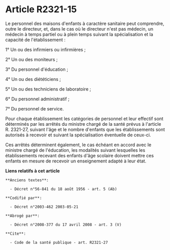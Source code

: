 # Article R2321-15

Le personnel des maisons d'enfants à caractère sanitaire peut comprendre, outre le directeur, et, dans le cas où le directeur
n'est pas médecin, un médecin à temps partiel ou à plein temps suivant la spécialisation et la capacité de l'établissement :

1° Un ou des infirmiers ou infirmières ;

2° Un ou des moniteurs ;

3° Du personnel d'éducation ;

4° Un ou des diététiciens ;

5° Un ou des techniciens de laboratoire ;

6° Du personnel administratif ;

7° Du personnel de service.

Pour chaque établissement les catégories de personnel et leur effectif sont déterminés par les arrêtés du ministre chargé de
la santé prévus à l'article R. 2321-27, suivant l'âge et le nombre d'enfants que les établissements sont autorisés à recevoir
et suivant la spécialisation éventuelle de ceux-ci.

Ces arrêtés déterminent également, le cas échéant en accord avec le ministre chargé de l'éducation, les modalités suivant
lesquelles les établissements recevant des enfants d'âge scolaire doivent mettre ces enfants en mesure de recevoir un
enseignement adapté à leur état.

**Liens relatifs à cet article**

	**Anciens textes**:

	  - Décret n°56-841 du 18 août 1956 - art. 5 (Ab)

	**Codifié par**:

	  - Décret n°2003-462 2003-05-21

	**Abrogé par**:

	  - Décret n°2008-377 du 17 avril 2008 - art. 3 (V)

	**Cite**:

	  - Code de la santé publique - art. R2321-27

